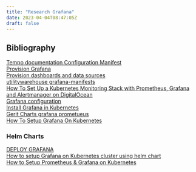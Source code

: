 ```yaml
---
title: "Research Grafana"
date: 2023-04-04T08:47:05Z
draft: false
---
```


## Bibliography
[Tempo documentation  Configuration  Manifest](https://grafana.com/docs/tempo/latest/configuration/manifest/) \
[Provision Grafana](https://grafana.com/docs/grafana/latest/administration/provisioning/) \
[Provision dashboards and data sources](https://grafana.com/tutorials/provision-dashboards-and-data-sources/) \
[utilitywarehouse grafana-manifests](https://github.com/utilitywarehouse/grafana-manifests) \
[How To Set Up a Kubernetes Monitoring Stack with Prometheus, Grafana and Alertmanager on DigitalOcean](https://www.digitalocean.com/community/tutorials/how-to-set-up-a-kubernetes-monitoring-stack-with-prometheus-grafana-and-alertmanager-on-digitalocean) \
[Grafana configuration](https://all.docs.genesys.com/PrivateEdition/Current/Operations/Grafana_configuration) \
[Install Grafana in Kubernetes](https://epma.medium.com/install-grafana-in-kubernetes-c6d097cd6b8e) \
[Gerit Charts grafana prometueus](https://gerrit-googlesource.g.globit.com/gerrit-monitoring/+/5d4c32212e4e7753f9d88e9ace3f20f208c10343/charts) \
[How To Setup Grafana On Kubernetes](https://devopscube.com/setup-grafana-kubernetes/)
[]()
### Helm Charts
[DEPLOY GRAFANA](https://archive.eksworkshop.com/intermediate/240_monitoring/deploy-grafana/) \
[How to setup Grafana on Kubernetes cluster using helm chart](https://shubhamkhairnar.medium.com/how-to-setup-grafana-on-kubernetes-cluster-using-helm-chart-6d97b5c4aed8) \
[How to Setup Prometheus & Grafana on Kubernetes](https://collabnix.com/how-to-setup-prometheus-grafana-on-kubernetes/) 
[]()
